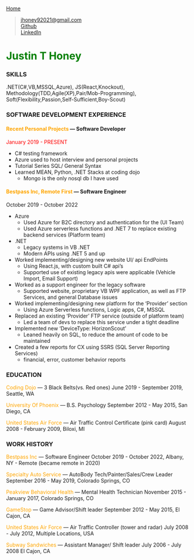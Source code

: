 <style>
r { color: Red }
o { color: Orange }
g { color: Green }
</style>
[Home](../README.md)
> jhoney92021@gmail.com 
<br/> [Github](https://github.com/jhoney92021)
<br/> [LinkedIn](www.linkedin.com/in/justin-honey-707b03187)

<h1 style="color: green">Justin T Honey</h1>

### SKILLS
.NET(C#,VB,MSSQL,Azure), JS(React,Knockout), Methodology(TDD,Agile(XP),Pair/Mob-Programming), Soft(Flexibility,Passion,Self-Sufficient,Boy-Scout)

### SOFTWARE DEVELOPMENT EXPERIENCE
#### <o>Recent Personal Projects</o> — Software Developer
<font color='red'>January 2019 - PRESENT</font>
* C# testing framework 
* Azure used to host interview and personal projects
* Tutorial Series SQL/ General Syntax
* Learned MEAN, Python, .NET Stacks at coding dojo
  * Mongo is the only nosql db I have used

#### <o>Bestpass Inc, Remote First</o> — Software Engineer
October 2019 - October 2022
* Azure
    * Used Azure for B2C directory and authentication for the (UI Team)
    * Used Azure serverless functions and .NET 7 to replace existing backend services (Platform team)
* .NET
    * Legacy systems in VB .NET
    * Modern APIs using .NET 5 and up
* Worked implementing/designing new website UI/ api EndPoints
    * Using React.js, with custom built C# api’s
    * Supported use of existing legacy apis were applicable (Vehicle Import, Email Support)
* Worked as a support engineer for the legacy software
    * Supported website, proprietary VB WPF application, as well as FTP Services, and general Database issues
* Worked implementing/designing new platform for the ‘Provider’ section
    * Using Azure Serverless functions, Logic apps, C#, MSSQL
* Replaced an existing ‘Provider’ FTP service (outside of platform team)
    * Led a team of devs to replace this service under a tight deadline
* Implemented new ‘DeviceType: HorizonScout’ 
    * Leaned heavily on SQL, to reduce the amount of code to be maintained
* Created a few reports for CX using SSRS (SQL Server Reporting Services)
    * financial, error, customer behavior reports
### EDUCATION

<o>Coding Dojo</o> — 3 Black Belts(vs. Red ones)
June 2019 - September 2019, Seattle, WA

<o>University Of Phoenix</o> — B.S. Psychology
September 2012 - May 2015, San Diego, CA

<o>United States Air Force</o> — Air Traffic Control Certificate (pink card)
August 2008 - February 2009, Biloxi, MI

### WORK HISTORY
<o>Bestpass Inc</o> — Software Engineer 
October 2019 - October 2022, Albany, NY - Remote (became remote in 2020)

<o>Specialty Auto Service</o> — AutoBody Tech/Painter/Sales/Crew Leader
September 2016 - May 2019, Colorado Springs, CO

<o>Peakview Behavioral Health</o> — Mental Health Technician
November 2015 - January 2017, Colorado Springs, CO

<o>GameStop</o> — Game Advisor/Shift leader
September 2012 - May 2015, El Cajon, CA

<o>United States Air Force</o> — Air Traffic Controller (tower and radar)
July 2008 - July 2012, Multiple Locations, USA

<o>Subway Sandwiches</o> — Assistant Manager/ Shift leader
July 2006 - July 2008 El Cajon, CA
